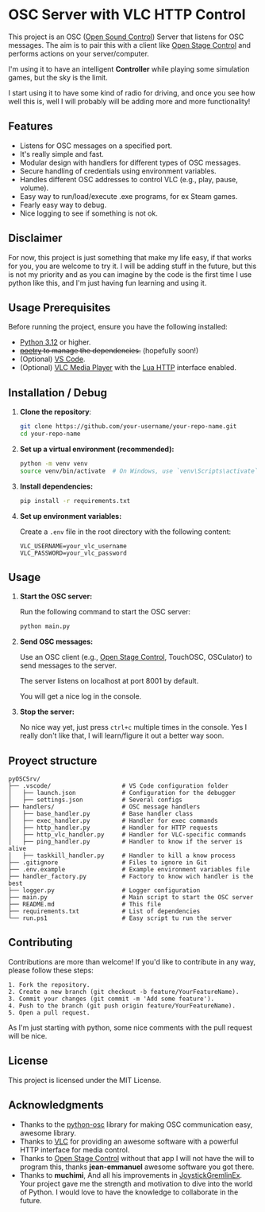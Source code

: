 # OSC Server with VLC HTTP Control

This project is an OSC ([Open Sound Control](https://opensoundcontrol.stanford.edu/index.html)) Server that listens for OSC messages. The aim is to pair this with a client like [Open Stage Control](https://openstagecontrol.ammd.net/) and performs actions on your server/computer.

I'm using it to have an intelligent **Controller** while playing some simulation games, but the sky is the limit.

I start using it to have some kind of radio for driving, and once you see how well this is, well I will probably will be adding more and more functionality!

## Features
- Listens for OSC messages on a specified port.
- It's really simple and fast.
- Modular design with handlers for different types of OSC messages.
- Secure handling of credentials using environment variables.
- Handles different OSC addresses to control VLC (e.g., play, pause, volume).
- Easy way to run/load/execute .exe programs, for ex Steam games.
- Fearly easy way to debug.
- Nice logging to see if something is not ok.

## Disclaimer
For now, this project is just something that make my life easy, if that works for you, you are welcome to try it. I will be adding stuff in the future, but this is not my priority and as you can imagine by the code is the first time I use python like this, and I'm just having fun learning and using it. 

## Usage Prerequisites
Before running the project, ensure you have the following installed:

- [Python 3.12](https://www.python.org/downloads/) or higher.
- ~~[poetry](https://github.com/python-poetry/poetry) to manage the dependencies.~~ (hopefully soon!)
- (Optional) [VS Code](https://code.visualstudio.com/).
- (Optional) [VLC Media Player](https://www.videolan.org/) with the [Lua HTTP](https://code.videolan.org/videolan/vlc/-/blob/master/share/lua/README.txt) interface enabled.

## Installation / Debug

1. **Clone the repository**:
   ```bash
   git clone https://github.com/your-username/your-repo-name.git
   cd your-repo-name
   ```

2. **Set up a virtual environment (recommended):**
    ```bash
    python -m venv venv
    source venv/bin/activate  # On Windows, use `venv\Scripts\activate`
    ```

3. **Install dependencies:**
    ```bash
    pip install -r requirements.txt
    ```

4. **Set up environment variables:**

    Create a `.env` file in the root directory with the following content:
    ```
    VLC_USERNAME=your_vlc_username
    VLC_PASSWORD=your_vlc_password
    ```

## Usage

1. **Start the OSC server:**

    Run the following command to start the OSC server:
    ```bash
    python main.py
    ```

2. **Send OSC messages:**

    Use an OSC client (e.g., [Open Stage Control](https://openstagecontrol.ammd.net/), TouchOSC, OSCulator) to send messages to the server.
    
    The server listens on localhost at port 8001 by default.

    You will get a nice log in the console.

3. **Stop the server:**

    No nice way yet, just press ``ctrl+c`` multiple times in the console. Yes I really don't like that, I will learn/figure it out a better way soon.

## Proyect structure

    pyOSCSrv/
    ├── .vscode/                    # VS Code configuration folder
    │   ├── launch.json             # Configuration for the debugger
    │   ├── settings.json           # Several configs
    ├── handlers/                   # OSC message handlers
    │   ├── base_handler.py         # Base handler class
    │   ├── exec_handler.py         # Handler for exec commands
    │   ├── http_handler.py         # Handler for HTTP requests
    │   ├── http_vlc_handler.py     # Handler for VLC-specific commands
    │   ├── ping_handler.py         # Handler to know if the server is alive
    │   ├── taskkill_handler.py     # Handler to kill a know process
    ├── .gitignore                  # Files to ignore in Git
    ├── .env.example                # Example environment variables file
    ├── handler_factory.py          # Factory to know wich handler is the best
    ├── logger.py                   # Logger configuration
    ├── main.py                     # Main script to start the OSC server
    ├── README.md                   # This file
    ├── requirements.txt            # List of dependencies
    └── run.ps1                     # Easy script tu run the server

## Contributing
Contributions are more than welcome! If you'd like to contribute in any way, please follow these steps:

    1. Fork the repository.
    2. Create a new branch (git checkout -b feature/YourFeatureName).
    3. Commit your changes (git commit -m 'Add some feature').
    4. Push to the branch (git push origin feature/YourFeatureName).
    5. Open a pull request.

As I'm just starting with python, some nice comments with the pull request will be nice.

## License
This project is licensed under the MIT License.

## Acknowledgments

- Thanks to the [python-osc](https://pypi.org/project/python-osc/) library for making OSC communication easy, awesome library.
- Thanks to [VLC](https://www.videolan.org/) for providing an awesome software with a powerful HTTP interface for media control.
- Thanks to [Open Stage Control](https://openstagecontrol.ammd.net/) without that app I will not have the will to program this, thanks **jean-emmanuel** awesome software you got there.
- Thanks to **muchimi**, And all his improvements in [JoystickGremlinEx](https://github.com/muchimi/JoystickGremlinEx). Your project gave me the strength and motivation to dive into the world of Python. I would love to have the knowledge to collaborate in the future.